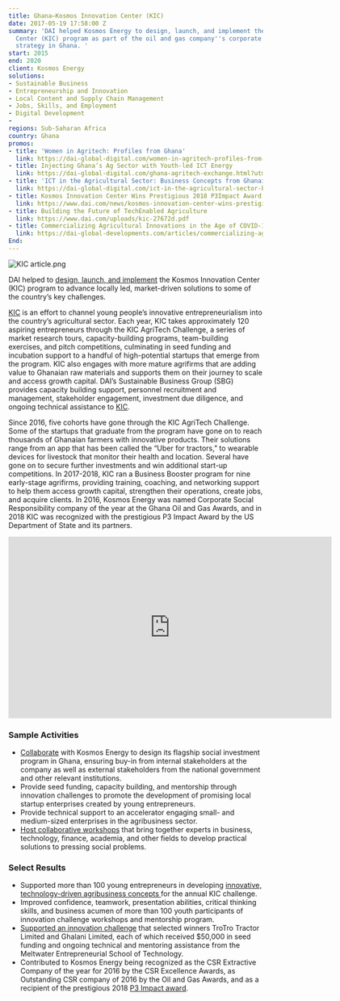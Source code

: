 ```yaml
---
title: Ghana—Kosmos Innovation Center (KIC)
date: 2017-05-19 17:58:00 Z
summary: 'DAI helped Kosmos Energy to design, launch, and implement the Kosmos Innovation
  Center (KIC) program as part of the oil and gas company''s corporate social investment
  strategy in Ghana. '
start: 2015
end: 2020
client: Kosmos Energy
solutions:
- Sustainable Business
- Entrepreneurship and Innovation
- Local Content and Supply Chain Management
- Jobs, Skills, and Employment
- Digital Development
- 
regions: Sub-Saharan Africa
country: Ghana
promos:
- title: 'Women in Agritech: Profiles from Ghana'
  link: https://dai-global-digital.com/women-in-agritech-profiles-from-ghana.html?utm_source=daidotcom
- title: Injecting Ghana’s Ag Sector with Youth-led ICT Energy
  link: https://dai-global-digital.com/ghana-agritech-exchange.html?utm_source=daidotcom
- title: 'ICT in the Agricultural Sector: Business Concepts from Ghanaian Youth'
  link: https://dai-global-digital.com/ict-in-the-agricultural-sector-business-concepts-from-ghanaian-youth.html?utm_source=daidotcom
- title: Kosmos Innovation Center Wins Prestigious 2018 P3Impact Award
  link: https://www.dai.com/news/kosmos-innovation-center-wins-prestigious-2018-p3-impact-award
- title: Building the Future of TechEnabled Agriculture
  link: https://www.dai.com/uploads/kic-27672d.pdf
- title: Commercializing Agricultural Innovations in the Age of COVID-19
  link: https://dai-global-developments.com/articles/commercializing-agricultural-innovations-in-the-age-of-covid-19
End: 
---
```


![KIC article.png](/uploads/KIC%20article.png)

DAI helped to [design, launch, and implement](https://www.dai.com/news/kosmos-energy-launches-groundbreaking-social-investment-initiative-ghana) the Kosmos Innovation Center (KIC) program to advance locally led, market-driven solutions to some of the country’s key challenges.

[KIC](http://www.kosmosinnovationcenter.com/) is an effort to channel young people’s innovative entrepreneurialism into the country’s agricultural sector. Each year, KIC takes approximately 120 aspiring entrepreneurs through the KIC AgriTech Challenge, a series of market research tours, capacity-building programs, team-building exercises, and pitch competitions, culminating in seed funding and incubation support to a handful of high-potential startups that emerge from the program. KIC also engages with more mature agrifirms that are adding value to Ghanaian raw materials and supports them on their journey to scale and access growth capital. DAI’s Sustainable Business Group (SBG) provides capacity building support, personnel recruitment and management, stakeholder engagement, investment due diligence, and ongoing technical assistance to [KIC](https://thebftonline.com/2018/features/kosmos-energy-agrics-new-ally/). 

Since 2016, five cohorts have gone through the KIC AgriTech Challenge. Some of the startups that graduate from the program have gone on to reach thousands of Ghanaian farmers with innovative products. Their solutions range from an app that has been called the “Uber for tractors,” to wearable devices for livestock that monitor their health and location. Several have gone on to secure further investments and win additional start-up competitions. In 2017-2018, KIC ran a Business Booster program for nine early-stage agrifirms, providing training, coaching, and networking support to help them access growth capital, strengthen their operations, create jobs, and acquire clients. In 2016, Kosmos Energy was named Corporate Social Responsibility company of the year at the Ghana Oil and Gas Awards, and in 2018 KIC was recognized with the prestigious P3 Impact Award by the US Department of State and its partners. 

<iframe src="https://player.vimeo.com/video/210303653" width="640" height="360" frameborder="0" webkitallowfullscreen mozallowfullscreen allowfullscreen></iframe>

### Sample Activities

* [Collaborate](https://www.myjoyonline.com/news/2018/October-8th/video-kosmos-innovation-centre-wins-top-award-in-the-us.php) with Kosmos Energy to design its flagship social investment program in Ghana, ensuring buy-in from internal stakeholders at the company as well as external stakeholders from the national government and other relevant institutions.
* Provide seed funding, capacity building, and mentorship through innovation challenges to promote the development of promising local startup enterprises created by young entrepreneurs.
* Provide technical support to an accelerator engaging small- and medium-sized enterprises in the agribusiness sector.
* [Host collaborative workshops](https://dai-global-digital.com/ghana-agritech-exchange.html?utm_source=daidotcom) that bring together experts in business, technology, finance, academia, and other fields to develop practical solutions to pressing social problems.

### Select Results

* Supported more than 100 young entrepreneurs in developing [innovative, technology-driven agribusiness concepts ](https://dai-global-digital.com/ict-in-the-agricultural-sector-business-concepts-from-ghanaian-youth.html?utm_source=daidotcom)for the annual KIC challenge.
* Improved confidence, teamwork, presentation abilities, critical thinking skills, and business acumen of more than 100 youth participants of innovation challenge workshops and mentorship program.
* [Supported an innovation challenge](https://www.dai.com/news/kosmos-innovation-center-develops-tech-startups-to-solve-agriculture-problems-in-ghana) that selected winners TroTro Tractor Limited and Ghalani Limited, each of which received $50,000 in seed funding and ongoing technical and mentoring assistance from the Meltwater Entrepreneurial School of Technology.
* Contributed to Kosmos Energy being recognized as the CSR Extractive Company of the year for 2016 by the CSR Excellence Awards, as Outstanding CSR company of 2016 by the Oil and Gas Awards, and as a recipient of the prestigious 2018 [P3 Impact award](https://www.dai.com/news/kosmos-innovation-center-wins-prestigious-2018-p3-impact-award).